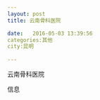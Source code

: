 ```yaml
--- 
layout: post 
title: 云南骨科医院

date:   2016-05-03 13:39:56 
categories:其他  
city:昆明
  
--- 
```

   
云南骨科医院

信息

